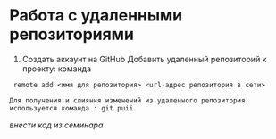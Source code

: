# Работа с удаленными репозиториями
1. Создать аккаунт на GitHub
Добавить удаленный репозиторий к проекту:
команда
```
 remote add <имя для репозитория> <url-адрес репозитория в сети>
```
```
Для получения и слияния изменений из удаленного репозитория используется команда : git puii
```
_внести код из семинара_

